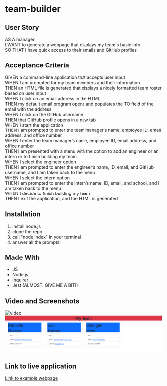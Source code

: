 # team-builder

## User Story
AS A manager <br>
I WANT to generate a webpage that displays my team's basic info <br>
SO THAT I have quick access to their emails and GitHub profiles

## Acceptance Criteria
GIVEN a command-line application that accepts user input
<br>
WHEN I am prompted for my team members and their information <br>
THEN an HTML file is generated that displays a nicely formatted team roster based on user input
<br>
WHEN I click on an email address in the HTML <br>
THEN my default email program opens and populates the TO field of the email with the address
<br>
WHEN I click on the GitHub username <br>
THEN that GitHub profile opens in a new tab
<br>
WHEN I start the application <br>
THEN I am prompted to enter the team manager’s name, employee ID, email address, and office number
<br>
WHEN I enter the team manager’s name, employee ID, email address, and office number <br>
THEN I am presented with a menu with the option to add an engineer or an intern or to finish building my team
<br>
WHEN I select the engineer option <br>
THEN I am prompted to enter the engineer’s name, ID, email, and GitHub username, and I am taken back to the menu
<br>
WHEN I select the intern option <br>
THEN I am prompted to enter the intern’s name, ID, email, and school, and I am taken back to the menu
<br> 
WHEN I decide to finish building my team <br>
THEN I exit the application, and the HTML is generated

## Installation
1. install node.js
2. clone the repo
3. call "node index" in your terminal
4. answer all the prompts!

## Made With
- JS
- Node.js
- Inquirer
- Jest (ALMOST. GIVE ME A BIT!)

## Video and Screenshots
![video](./assets/video.gif)
![screenshot](https://github.com/danielle-gan/team-builder/blob/main/assets/images/webpage.PNG)

## Link to live application
[Link to example webpage](https://danielle-gan.github.io/team-builder/dist/index.html)

